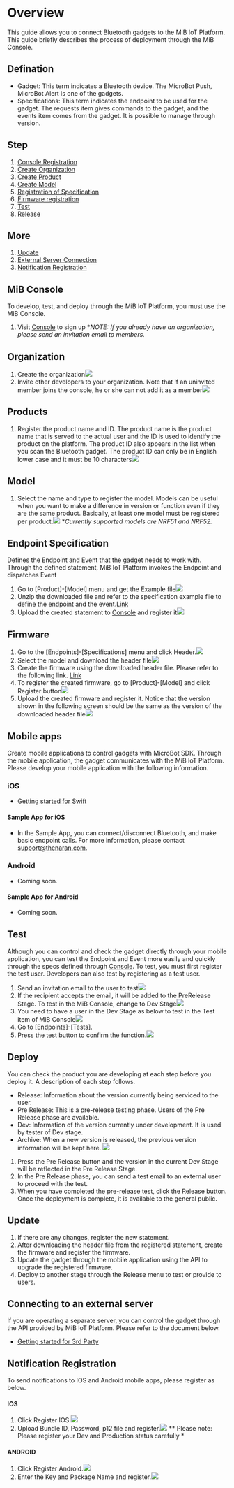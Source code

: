 Overview
====
This guide allows you to connect Bluetooth gadgets to the MiB IoT Platform. This guide briefly describes the process of deployment through the MiB Console.

## Defination
* Gadget: This term indicates a Bluetooth device. The MicroBot Push, MicroBot Alert is one of the gadgets.
* Specifications: This term indicates the endpoint to be used for the gadget. The requests item gives commands to the gadget, and the events item comes from the gadget. It is possible to manage through version.

## Step
1. [Console Registration](#console)
1. [Create Organization](#organization)
1. [Create Product](#product)
1. [Create Model](#model)
1. [Registration of Specification](#endpoint)
1. [Firmware registration](#firmware)
1. [Test](#test)
1. [Release](#release)

## More
1. [Update](#update)
1. [External Server Connection](#3rd)
1. [Notification Registration](#noti)

## <a name="console"></a>MiB Console
To develop, test, and deploy through the MiB IoT Platform, you must use the MiB Console.

1. Visit [Console](https://console.mib.io) to sign up
**NOTE: If you already have an organization, please send an invitation email to members.*

## <a name="organization"></a>Organization
1. Create the organization![](../imgs/org_create.png)
1. Invite other developers to your organization. Note that if an uninvited member joins the console, he or she can not add it as a member![](../imgs/organization_member.png)

## <a name="product"></a>Products
1. Register the product name and ID. The product name is the product name that is served to the actual user and the ID is used to identify the product on the platform. The product ID also appears in the list when you scan the Bluetooth gadget. The product ID can only be in English lower case and it must be 10 characters![](../imgs/prd_create.png)

## <a name="model"></a> Model
1. Select the name and type to register the model. Models can be useful when you want to make a difference in version or function even if they are the same product. Basically, at least one model must be registered per product.![](../imgs/model_create.png)
**Currently supported models are NRF51 and NRF52.*

## <a name="endpoint"></a>Endpoint Specification
Defines the Endpoint and Event that the gadget needs to work with. Through the defined statement, MiB IoT Platform invokes the Endpoint and dispatches Event

1. Go to [Product]-[Model] menu and get the Example file![](../imgs/example_download.png)
1. Unzip the downloaded file and refer to the specification example file to define the endpoint and the event.[Link](https://github.com/thenaran/document/blob/master/microbot-nrf/README.md#define-endpoints-or-events-on-microbotcloud)
1. Upload the created statement to [Console](https://console.mib.io) and register it![](../imgs/specifications_upload.png)

## <a name="firmware"></a>Firmware
1. Go to the [Endpoints]-[Specifications] menu and click Header.![](../imgs/header_download.png)
1. Select the model and download the header file![](../imgs/header_download_select_model.png)
1. Create the firmware using the downloaded header file. Please refer to the following link. [Link](https://github.com/thenaran/document/blob/master/microbot-nrf/README.md)
1. To register the created firmware, go to [Product]-[Model] and click Register button![](../imgs/firmware_register.png)
1. Upload the created firmware and register it. Notice that the version shown in the following screen should be the same as the version of the downloaded header file![](../imgs/firmware_register_detail.png)

## <a name="mobile"></a> Mobile apps
Create mobile applications to control gadgets with MicroBot SDK. Through the mobile application, the gadget communicates with the MiB IoT Platform. Please develop your mobile application with the following information.
### iOS
* [Getting started for Swift](https://github.com/thenaran/document/blob/master/microbot-swift/README.md)

#### Sample App for iOS
* In the Sample App, you can connect/disconnect Bluetooth, and make basic endpoint calls. For more information, please contact support@thenaran.com.

### Android
* Coming soon.

#### Sample App for Android
* Coming soon.

## <a name="test"></a> Test
Although you can control and check the gadget directly through your mobile application, you can test the Endpoint and Event more easily and quickly through the specs defined through [Console](https://console.mib.io). To test, you must first register the test user. Developers can also test by registering as a test user.

1. Send an invitation email to the user to test![](../imgs/tester_invite.png)
1. If the recipient accepts the email, it will be added to the PreRelease Stage. To test in the MiB Console, change to Dev Stage![](../imgs/tester_pre_release_stage.png)
1. You need to have a user in the Dev Stage as below to test in the Test item of MiB Console![](../imgs/tester_dev_stage.png)
1. Go to [Endpoints]-[Tests].
1. Press the test button to confirm the function.![](../imgs/test_gadget.png)

## <a name="release"></a> Deploy
You can check the product you are developing at each step before you deploy it. A description of each step follows.

* Release: Information about the version currently being serviced to the user.
* Pre Release: This is a pre-release testing phase. Users of the Pre Release phase are available.
* Dev: Information of the version currently under development. It is used by tester of Dev stage.
* Archive: When a new version is released, the previous version information will be kept here.
![](../imgs/release.png)

1. Press the Pre Release button and the version in the current Dev Stage will be reflected in the Pre Release Stage.
1. In the Pre Release phase, you can send a test email to an external user to proceed with the test.
1. When you have completed the pre-release test, click the Release button. Once the deployment is complete, it is available to the general public.

## <a name="update"></a>Update
1. If there are any changes, register the new statement.
1. After downloading the header file from the registered statement, create the firmware and register the firmware.
1. Update the gadget through the mobile application using the API to upgrade the registered firmware.
1. Deploy to another stage through the Release menu to test or provide to users.

## <a name="3rd"></a> Connecting to an external server
If you are operating a separate server, you can control the gadget through the API provided by MiB IoT Platform. Please refer to the document below.

* [Getting started for 3rd Party](https://github.com/thenaran/document/blob/master/microbot-cloud/3rdapis.md)

## <a name="noti"></a> Notification Registration
To send notifications to IOS and Android mobile apps, please register as below.

#### IOS
1. Click Register IOS.![](../imgs/notification_ios.png)
1. Upload Bundle ID, Password, p12 file and register.![](../imgs/noti_ios.png)
** Please note: Please register your Dev and Production status carefully *

#### ANDROID
1. Click Register Android.![](../imgs/notification_android.png)
1. Enter the Key and Package Name and register.![](../imgs/noti_android.png)
